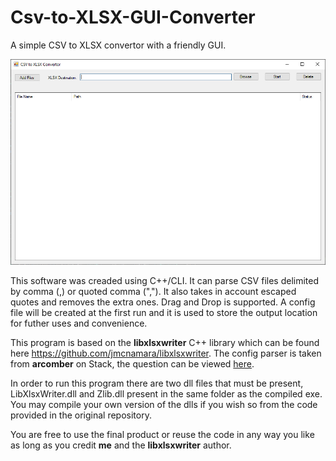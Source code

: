 # Csv-to-XLSX-GUI-Converter
A simple CSV to XLSX convertor with a friendly GUI.

![Alt text](screenshot.jpg?raw=true)

This software was creaded using C++/CLI. It can parse CSV files delimited by comma (,) or quoted comma (","). It also takes in account escaped quotes and removes the extra ones. Drag and Drop is supported. A config file will be created at the first run and it is used to store the output location for futher uses and convenience. 

This program is based on the <b>libxlsxwriter</b> C++ library which can be found here https://github.com/jmcnamara/libxlsxwriter. The config parser is taken from <b>arcomber</b> on Stack, the question can be viewed <a href="https://codereview.stackexchange.com/questions/127819/ini-file-parser-in-c/127863">here</a>.

In order to run this program there are two dll files that must be present, LibXlsxWriter.dll and Zlib.dll present in the same folder as the compiled exe. You may compile your own version of the dlls if you wish so from the code provided in the original repository. 

You are free to use the final product or reuse the code in any way you like as long as you credit <b>me</b> and the <b>libxlsxwriter</b> author. 
